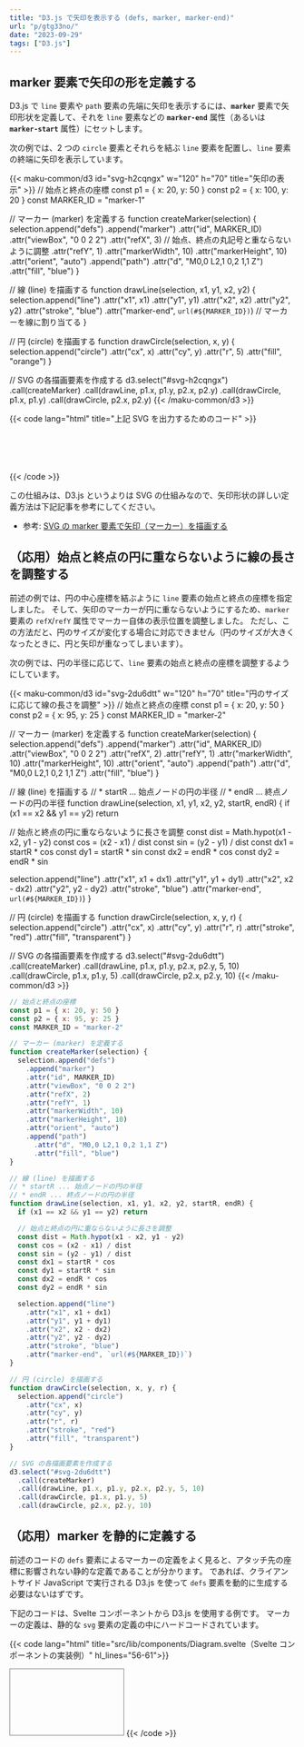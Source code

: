 ```yaml
---
title: "D3.js で矢印を表示する (defs, marker, marker-end)"
url: "p/gtg33no/"
date: "2023-09-29"
tags: ["D3.js"]
---
```



marker 要素で矢印の形を定義する
----

D3.js で `line` 要素や `path` 要素の先端に矢印を表示するには、__`marker`__ 要素で矢印形状を定義して、それを `line` 要素などの __`marker-end`__ 属性（あるいは __`marker-start`__ 属性）にセットします。

次の例では、2 つの `circle` 要素とそれらを結ぶ `line` 要素を配置し、`line` 要素の終端に矢印を表示しています。

{{< maku-common/d3 id="svg-h2cqngx" w="120" h="70" title="矢印の表示" >}}
// 始点と終点の座標
const p1 = { x: 20, y: 50 }
const p2 = { x: 100, y: 20 }
const MARKER_ID = "marker-1"

// マーカー (marker) を定義する
function createMarker(selection) {
  selection.append("defs")
    .append("marker")
    .attr("id", MARKER_ID)
    .attr("viewBox", "0 0 2 2")
    .attr("refX", 3)  // 始点、終点の丸記号と重ならないように調整
    .attr("refY", 1)
    .attr("markerWidth", 10)
    .attr("markerHeight", 10)
    .attr("orient", "auto")
    .append("path")
      .attr("d", "M0,0 L2,1 0,2 1,1 Z")
      .attr("fill", "blue")
}

// 線 (line) を描画する
function drawLine(selection, x1, y1, x2, y2) {
  selection.append("line")
    .attr("x1", x1)
    .attr("y1", y1)
    .attr("x2", x2)
    .attr("y2", y2)
    .attr("stroke", "blue")
    .attr("marker-end", `url(#${MARKER_ID})`)  // マーカーを線に割り当てる
}

// 円 (circle) を描画する
function drawCircle(selection, x, y) {
  selection.append("circle")
    .attr("cx", x)
    .attr("cy", y)
    .attr("r", 5)
    .attr("fill", "orange")
}

// SVG の各描画要素を作成する
d3.select("#svg-h2cqngx")
  .call(createMarker)
  .call(drawLine, p1.x, p1.y, p2.x, p2.y)
  .call(drawCircle, p1.x, p1.y)
  .call(drawCircle, p2.x, p2.y)
{{< /maku-common/d3 >}}

{{< code lang="html" title="上記 SVG を出力するためのコード" >}}
<svg id="svg-h2cqngx" width="120" height="70"></svg>
<script>
// 始点と終点の座標
const p1 = { x: 20, y: 50 }
const p2 = { x: 100, y: 20 }

const MARKER_ID = "MyMarker"

// マーカー (marker) を定義する
function createMarker(selection) {
  selection.append("defs")
    .append("marker")
    .attr("id", MARKER_ID)
    .attr("viewBox", "0 0 2 2")
    .attr("refX", 3)  // 始点、終点の丸記号と重ならないように調整
    .attr("refY", 1)
    .attr("markerWidth", 10)
    .attr("markerHeight", 10)
    .attr("orient", "auto")
    .append("path")
      .attr("d", "M0,0 L2,1 0,2 1,1 Z")
      .attr("fill", "blue")
}

// 線 (line) を描画する
function drawLine(selection, x1, y1, x2, y2) {
  selection.append("line")
    .attr("x1", x1)
    .attr("y1", y1)
    .attr("x2", x2)
    .attr("y2", y2)
    .attr("stroke", "blue")
    .attr("marker-end", `url(#${MARKER_ID})`)  // マーカーを線に割り当てる
}

// 円 (circle) を描画する
function drawCircle(selection, x, y) {
  selection.append("circle")
    .attr("cx", x)
    .attr("cy", y)
    .attr("r", 5)
    .attr("fill", "orange")
}

// SVG の各描画要素を作成する
d3.select("#svg-h2cqngx")
  .call(createMarker)
  .call(drawLine, p1.x, p1.y, p2.x, p2.y)
  .call(drawCircle, p1.x, p1.y)
  .call(drawCircle, p2.x, p2.y)
</script>
{{< /code >}}

この仕組みは、D3.js というよりは SVG の仕組みなので、矢印形状の詳しい定義方法は下記記事を参考にしてください。

- 参考: [SVG の marker 要素で矢印（マーカー）を描画する](/p/hoiytvm/)


（応用）始点と終点の円に重ならないように線の長さを調整する
----

前述の例では、円の中心座標を結ぶように `line` 要素の始点と終点の座標を指定しました。
そして、矢印のマーカーが円に重ならないようにするため、`marker` 要素の `refX`/`refY` 属性でマーカー自体の表示位置を調整しました。
ただし、この方法だと、円のサイズが変化する場合に対応できません（円のサイズが大きくなったときに、円と矢印が重なってしまいます）。

次の例では、円の半径に応じて、`line` 要素の始点と終点の座標を調整するようにしています。

{{< maku-common/d3 id="svg-2du6dtt" w="120" h="70" title="円のサイズに応じて線の長さを調整" >}}
// 始点と終点の座標
const p1 = { x: 20, y: 50 }
const p2 = { x: 95, y: 25 }
const MARKER_ID = "marker-2"

// マーカー (marker) を定義する
function createMarker(selection) {
  selection.append("defs")
    .append("marker")
    .attr("id", MARKER_ID)
    .attr("viewBox", "0 0 2 2")
    .attr("refX", 2)
    .attr("refY", 1)
    .attr("markerWidth", 10)
    .attr("markerHeight", 10)
    .attr("orient", "auto")
    .append("path")
      .attr("d", "M0,0 L2,1 0,2 1,1 Z")
      .attr("fill", "blue")
}

// 線 (line) を描画する
// * startR ... 始点ノードの円の半径
// * endR ... 終点ノードの円の半径
function drawLine(selection, x1, y1, x2, y2, startR, endR) {
  if (x1 == x2 && y1 == y2) return

  // 始点と終点の円に重ならないように長さを調整
  const dist = Math.hypot(x1 - x2, y1 - y2)
  const cos = (x2 - x1) / dist
  const sin = (y2 - y1) / dist
  const dx1 = startR * cos
  const dy1 = startR * sin
  const dx2 = endR * cos
  const dy2 = endR * sin

  selection.append("line")
    .attr("x1", x1 + dx1)
    .attr("y1", y1 + dy1)
    .attr("x2", x2 - dx2)
    .attr("y2", y2 - dy2)
    .attr("stroke", "blue")
    .attr("marker-end", `url(#${MARKER_ID})`)
}

// 円 (circle) を描画する
function drawCircle(selection, x, y, r) {
  selection.append("circle")
    .attr("cx", x)
    .attr("cy", y)
    .attr("r", r)
    .attr("stroke", "red")
    .attr("fill", "transparent")
}

// SVG の各描画要素を作成する
d3.select("#svg-2du6dtt")
  .call(createMarker)
  .call(drawLine, p1.x, p1.y, p2.x, p2.y, 5, 10)
  .call(drawCircle, p1.x, p1.y, 5)
  .call(drawCircle, p2.x, p2.y, 10)
{{< /maku-common/d3 >}}

```js
// 始点と終点の座標
const p1 = { x: 20, y: 50 }
const p2 = { x: 95, y: 25 }
const MARKER_ID = "marker-2"

// マーカー (marker) を定義する
function createMarker(selection) {
  selection.append("defs")
    .append("marker")
    .attr("id", MARKER_ID)
    .attr("viewBox", "0 0 2 2")
    .attr("refX", 2)
    .attr("refY", 1)
    .attr("markerWidth", 10)
    .attr("markerHeight", 10)
    .attr("orient", "auto")
    .append("path")
      .attr("d", "M0,0 L2,1 0,2 1,1 Z")
      .attr("fill", "blue")
}

// 線 (line) を描画する
// * startR ... 始点ノードの円の半径
// * endR ... 終点ノードの円の半径
function drawLine(selection, x1, y1, x2, y2, startR, endR) {
  if (x1 == x2 && y1 == y2) return

  // 始点と終点の円に重ならないように長さを調整
  const dist = Math.hypot(x1 - x2, y1 - y2)
  const cos = (x2 - x1) / dist
  const sin = (y2 - y1) / dist
  const dx1 = startR * cos
  const dy1 = startR * sin
  const dx2 = endR * cos
  const dy2 = endR * sin

  selection.append("line")
    .attr("x1", x1 + dx1)
    .attr("y1", y1 + dy1)
    .attr("x2", x2 - dx2)
    .attr("y2", y2 - dy2)
    .attr("stroke", "blue")
    .attr("marker-end", `url(#${MARKER_ID})`)
}

// 円 (circle) を描画する
function drawCircle(selection, x, y, r) {
  selection.append("circle")
    .attr("cx", x)
    .attr("cy", y)
    .attr("r", r)
    .attr("stroke", "red")
    .attr("fill", "transparent")
}

// SVG の各描画要素を作成する
d3.select("#svg-2du6dtt")
  .call(createMarker)
  .call(drawLine, p1.x, p1.y, p2.x, p2.y, 5, 10)
  .call(drawCircle, p1.x, p1.y, 5)
  .call(drawCircle, p2.x, p2.y, 10)
```


（応用）marker を静的に定義する
----

前述のコードの `defs` 要素によるマーカーの定義をよく見ると、アタッチ先の座標に影響されない静的な定義であることが分かります。
であれば、クライアントサイド JavaScript で実行される D3.js を使って `defs` 要素を動的に生成する必要はないはずです。

下記のコードは、Svelte コンポーネントから D3.js を使用する例です。
マーカーの定義は、静的な `svg` 要素の定義の中にハードコードされています。

{{< code lang="html" title="src/lib/components/Diagram.svelte（Svelte コンポーネントの実装例）" hl_lines="56-61">}}
<script>
	import * as d3 from 'd3';
	import { onMount } from 'svelte';

	// 始点と終点の座標
	const p1 = { x: 20, y: 50 };
	const p2 = { x: 95, y: 25 };
	const MARKER_ID = 'my-marker';

	// 線 (line) を描画する
	// * startR ... 始点ノードの円の半径
	// * endR ... 終点ノードの円の半径
	function drawLine(selection, x1, y1, x2, y2, startR, endR) {
		if (x1 == x2 && y1 == y2) return;

		// 始点と終点の円に重ならないように長さを調整
		const dist = Math.hypot(x1 - x2, y1 - y2);
		const cos = (x2 - x1) / dist;
		const sin = (y2 - y1) / dist;
		const dx1 = startR * cos;
		const dy1 = startR * sin;
		const dx2 = endR * cos;
		const dy2 = endR * sin;

		selection
			.append('line')
			.attr('x1', x1 + dx1)
			.attr('y1', y1 + dy1)
			.attr('x2', x2 - dx2)
			.attr('y2', y2 - dy2)
			.attr('stroke', 'blue')
			.attr('marker-end', `url(#${MARKER_ID})`);
	}

	// 円 (circle) を描画する
	function drawCircle(selection, x, y, r) {
		selection
			.append('circle')
			.attr('cx', x)
			.attr('cy', y)
			.attr('r', r)
			.attr('stroke', 'red')
			.attr('fill', 'transparent');
	}

	// DOM 要素の参照はマウント後に行う
	onMount(() => {
		d3.select('svg')
			.call(drawLine, p1.x, p1.y, p2.x, p2.y, 5, 10)
			.call(drawCircle, p1.x, p1.y, 5)
			.call(drawCircle, p2.x, p2.y, 10);
	});
</script>

<svg width="200" viewBox="0 0 120 70" style="border: thin solid gray">
	<defs>
		<marker id={MARKER_ID} viewBox="0 0 2 2" refX="2" refY="1"
				markerWidth="10" markerHeight="10" orient="auto">
			<path d="M0,0 L2,1 0,2 1,1 Z" fill="blue" />
		</marker>
	</defs>
</svg>
{{< /code >}}
